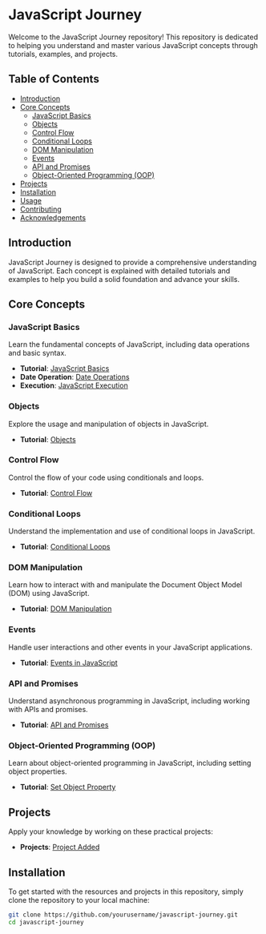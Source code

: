 # JavaScript Journey

Welcome to the JavaScript Journey repository! This repository is dedicated to helping you understand and master various JavaScript concepts through tutorials, examples, and projects.

## Table of Contents

- [Introduction](#introduction)
- [Core Concepts](#core-concepts)
  - [JavaScript Basics](#javascript-basics)
  - [Objects](#objects)
  - [Control Flow](#control-flow)
  - [Conditional Loops](#conditional-loops)
  - [DOM Manipulation](#dom-manipulation)
  - [Events](#events)
  - [API and Promises](#api-and-promises)
  - [Object-Oriented Programming (OOP)](#object-oriented-programming-oop)
- [Projects](#projects)
- [Installation](#installation)
- [Usage](#usage)
- [Contributing](#contributing)
- [Acknowledgements](#acknowledgements)

## Introduction

JavaScript Journey is designed to provide a comprehensive understanding of JavaScript. Each concept is explained with detailed tutorials and examples to help you build a solid foundation and advance your skills.

## Core Concepts

### JavaScript Basics

Learn the fundamental concepts of JavaScript, including data operations and basic syntax.

- **Tutorial**: [JavaScript Basics](./Javascript_Basics_03)
- **Date Operation**: [Date Operations](./Javascript-Basics)
- **Execution**: [JavaScript Execution](./JavascriptExecution.txt)

### Objects

Explore the usage and manipulation of objects in JavaScript.

- **Tutorial**: [Objects](./Javascript_Basics_02)

### Control Flow

Control the flow of your code using conditionals and loops.

- **Tutorial**: [Control Flow](./Javascript_control_flow_04)

### Conditional Loops

Understand the implementation and use of conditional loops in JavaScript.

- **Tutorial**: [Conditional Loops](./Javascript_iteration_05)

### DOM Manipulation

Learn how to interact with and manipulate the Document Object Model (DOM) using JavaScript.

- **Tutorial**: [DOM Manipulation](./dom_06)

### Events

Handle user interactions and other events in your JavaScript applications.

- **Tutorial**: [Events in JavaScript](./Events_08)

### API and Promises

Understand asynchronous programming in JavaScript, including working with APIs and promises.

- **Tutorial**: [API and Promises](./Advanced_09)

### Object-Oriented Programming (OOP)

Learn about object-oriented programming in JavaScript, including setting object properties.

- **Tutorial**: [Set Object Property](./OOPS_10)

## Projects

Apply your knowledge by working on these practical projects:

- **Projects**: [Project Added](./Projects_07)

## Installation

To get started with the resources and projects in this repository, simply clone the repository to your local machine:

```bash
git clone https://github.com/yourusername/javascript-journey.git
cd javascript-journey
